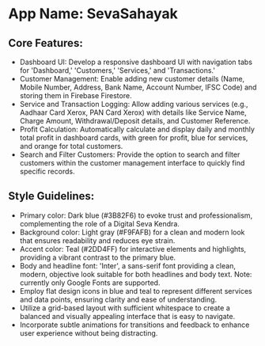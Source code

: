 # **App Name**: SevaSahayak

## Core Features:

- Dashboard UI: Develop a responsive dashboard UI with navigation tabs for 'Dashboard,' 'Customers,' 'Services,' and 'Transactions.'
- Customer Management: Enable adding new customer details (Name, Mobile Number, Address, Bank Name, Account Number, IFSC Code) and storing them in Firebase Firestore.
- Service and Transaction Logging: Allow adding various services (e.g., Aadhaar Card Xerox, PAN Card Xerox) with details like Service Name, Charge Amount, Withdrawal/Deposit details, and Customer Reference.
- Profit Calculation: Automatically calculate and display daily and monthly total profit in dashboard cards, with green for profit, blue for services, and orange for total customers.
- Search and Filter Customers: Provide the option to search and filter customers within the customer management interface to quickly find specific records.

## Style Guidelines:

- Primary color: Dark blue (#3B82F6) to evoke trust and professionalism, complementing the role of a Digital Seva Kendra.
- Background color: Light gray (#F9FAFB) for a clean and modern look that ensures readability and reduces eye strain.
- Accent color: Teal (#2DD4FF) for interactive elements and highlights, providing a vibrant contrast to the primary blue.
- Body and headline font: 'Inter', a sans-serif font providing a clean, modern, objective look suitable for both headlines and body text. Note: currently only Google Fonts are supported.
- Employ flat design icons in blue and teal to represent different services and data points, ensuring clarity and ease of understanding.
- Utilize a grid-based layout with sufficient whitespace to create a balanced and visually appealing interface that is easy to navigate.
- Incorporate subtle animations for transitions and feedback to enhance user experience without being distracting.